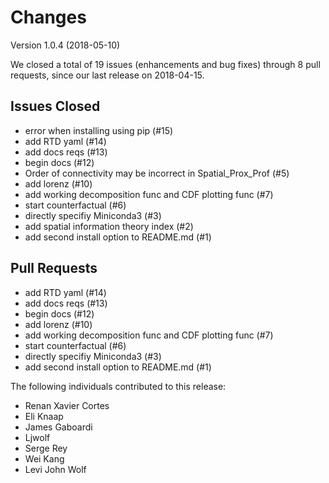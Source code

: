 # Changes

Version 1.0.4 (2018-05-10)

We closed a total of 19 issues (enhancements and bug fixes) through 8 pull requests, since our last release on 2018-04-15.

## Issues Closed
  - error when installing using pip (#15)
  - add RTD yaml (#14)
  - add docs reqs (#13)
  - begin docs (#12)
  - Order of connectivity may be incorrect in Spatial_Prox_Prof (#5)
  - add lorenz (#10)
  - add working decomposition func and CDF plotting func (#7)
  - start counterfactual (#6)
  - directly specifiy Miniconda3 (#3)
  - add spatial information theory index (#2)
  - add second install option to README.md (#1)

## Pull Requests
  - add RTD yaml (#14)
  - add docs reqs (#13)
  - begin docs (#12)
  - add lorenz (#10)
  - add working decomposition func and CDF plotting func (#7)
  - start counterfactual (#6)
  - directly specifiy Miniconda3 (#3)
  - add second install option to README.md (#1)

The following individuals contributed to this release:

  - Renan Xavier Cortes
  - Eli Knaap
  - James Gaboardi
  - Ljwolf
  - Serge Rey
  - Wei Kang
  - Levi John Wolf